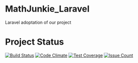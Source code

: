 # MathJunkie_Laravel
Laravel adoptation of our project

# Project Status

[![Build Status](https://travis-ci.org/MathJunkie/MathJunkie_Laravel.svg?branch=master)](https://travis-ci.org/MathJunkie/MathJunkie_Laravel)
[![Code Climate](https://codeclimate.com/github/MathJunkie/MathJunkie_Laravel/badges/gpa.svg)](https://codeclimate.com/github/MathJunkie/MathJunkie_Laravel)
[![Test Coverage](https://codeclimate.com/github/MathJunkie/MathJunkie_Laravel/badges/coverage.svg)](https://codeclimate.com/github/MathJunkie/MathJunkie_Laravel/coverage)
[![Issue Count](https://codeclimate.com/github/MathJunkie/MathJunkie_Laravel/badges/issue_count.svg)](https://codeclimate.com/github/MathJunkie/MathJunkie_Laravel)
